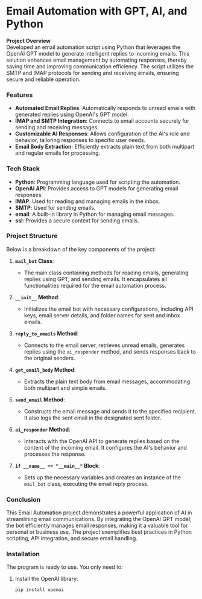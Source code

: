 # Email Automation with GPT, AI, and Python

**Project Overview**  
Developed an email automation script using Python that leverages the OpenAI GPT model to generate intelligent replies to incoming emails. This solution enhances email management by automating responses, thereby saving time and improving communication efficiency. The script utilizes the SMTP and IMAP protocols for sending and receiving emails, ensuring secure and reliable operation.

### Features
- **Automated Email Replies**: Automatically responds to unread emails with generated replies using OpenAI's GPT model.
- **IMAP and SMTP Integration**: Connects to email accounts securely for sending and receiving messages.
- **Customizable AI Responses**: Allows configuration of the AI's role and behavior, tailoring responses to specific user needs.
- **Email Body Extraction**: Efficiently extracts plain text from both multipart and regular emails for processing.

### Tech Stack
- **Python**: Programming language used for scripting the automation.
- **OpenAI API**: Provides access to GPT models for generating email responses.
- **IMAP**: Used for reading and managing emails in the inbox.
- **SMTP**: Used for sending emails.
- **email**: A built-in library in Python for managing email messages.
- **ssl**: Provides a secure context for sending emails.

### Project Structure
Below is a breakdown of the key components of the project:

1. **`mail_bot` Class**:
   - The main class containing methods for reading emails, generating replies using GPT, and sending emails. It encapsulates all functionalities required for the email automation process.

2. **`__init__` Method**:
   - Initializes the email bot with necessary configurations, including API keys, email server details, and folder names for sent and inbox emails.

3. **`reply_to_emails` Method**:
   - Connects to the email server, retrieves unread emails, generates replies using the `ai_responder` method, and sends responses back to the original senders.

4. **`get_email_body` Method**:
   - Extracts the plain text body from email messages, accommodating both multipart and simple emails.

5. **`send_email` Method**:
   - Constructs the email message and sends it to the specified recipient. It also logs the sent email in the designated sent folder.

6. **`ai_responder` Method**:
   - Interacts with the OpenAI API to generate replies based on the content of the incoming email. It configures the AI's behavior and processes the response.

7. **`if __name__ == "__main__"` Block**:
   - Sets up the necessary variables and creates an instance of the `mail_bot` class, executing the email reply process.

### Conclusion
This Email Automation project demonstrates a powerful application of AI in streamlining email communications. By integrating the OpenAI GPT model, the bot efficiently manages email responses, making it a valuable tool for personal or business use. The project exemplifies best practices in Python scripting, API integration, and secure email handling.

### Installation
The program is ready to use. You only need to:
1. Install the OpenAI library:
   ```bash
   pip install openai
